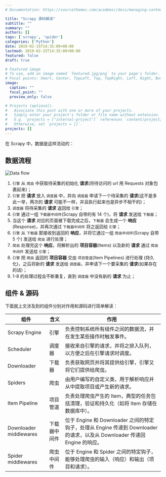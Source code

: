 ```yaml
---
# Documentation: https://sourcethemes.com/academic/docs/managing-content/

title: "Scrapy 源码解读"
subtitle: ""
summary: ""
authors: []
tags: ['scrapy', 'spider']
categories: ['Python']
date: 2019-02-15T14:35:09+08:00
lastmod: 2019-02-15T14:35:09+08:00
featured: false
draft: true

# Featured image
# To use, add an image named `featured.jpg/png` to your page's folder.
# Focal points: Smart, Center, TopLeft, Top, TopRight, Left, Right, BottomLeft, Bottom, BottomRight.
image:
  caption: ""
  focal_point: ""
  preview_only: false

# Projects (optional).
#   Associate this post with one or more of your projects.
#   Simply enter your project's folder or file name without extension.
#   E.g. `projects = ["internal-project"]` references `content/project/deep-learning/index.md`.
#   Otherwise, set `projects = []`.
projects: []
---
```


在 Scrapy 中，数据是这样流动的：

## 数据流程

![Data flow](https://i.loli.net/2021/06/17/uQSltfjKVO3Xo6g.png)

1. ` 引擎 ` 从 ` 爬虫 ` 中获取待采集的初始化 **请求**(将待访问的 url 用 Requests 对象包裹起来)；
2. ` 引擎 ` 把 **请求** 放入 ` 调度器 ` 中，并向 ` 调度器 ` 申请下一个待采集的 **请求**(这不是多此一举，两次的 **请求** 可能不一样，并且执行起来也是异步不相干的)；
3. ` 调度器 ` 将待采集的 **请求** 返回给 ` 引擎 `；
4. ` 引擎 ` 通过一组 ` 下载器中间件 `(Scrapy 自带的有 14 个)，将 **请求** 发送给 ` 下载器 `；
5. 当这个 **请求** 对应的页面被下载完成之后，` 下载器 ` 会生成一个 **响应**(Response)，并再次通过 ` 下载器中间件 ` 将之返回给 ` 引擎 `；
6. ` 引擎 ` 从 ` 下载器 ` 那接收到返回的 **响应**，并将它通过一组 ` 爬虫中间件 `(Scrapy 自带 5 个) 发送给 ` 爬虫 ` 进行处理；
7. ` 爬虫 ` 处理完这个 **响应**，将解析出的 **项目容器**(Items) 以及新的 **请求** 通过 ` 爬虫中间件 ` 发送给 ` 引擎 `；
8. ` 引擎 ` 把 ` 爬虫 ` 返回的 **项目容器** 交由 ` 项目管道 `(Item Pipelines) 进行处理 (持久化)，之后将新的 **请求** 发送给 ` 调度器 `，并申请下一个要采集的 **请求**(如果存在的话)；
9. 1-8 的处理过程会不断重复，直到 ` 调度器 ` 中没有新的 **请求** 为止；

## 组件 & 源码

下面就上文涉及到的组件分别对作用和源码进行简单解读：

| 组件                   | 含义         | 作用                                                                                                                       |
| ---------------------- | ------------ | -------------------------------------------------------------------------------------------------------------------------- |
| Scrapy Engine          | 引擎         | 负责控制系统所有组件之间的数据流，并在发生某些操作时触发事件。                                                             |
| Scheduler              | 调度器       | 接收来自引擎的请求，并将之排入队列，以方便之后在引擎请求时调度。                                                           |
| Downloader             | 下载器       | 负责获取网页并将其提供给引擎，引擎又将它们提供给爬虫。                                                                     |
| Spiders                | 爬虫         | 由用户编写的自定义类，用于解析响应并从中提取项目或产生新的请求。                                                           |
| Item Pipeline          | 项目管道     | 负责处理爬虫产生的 Item，典型的任务包括清理，验证和持久化（如将 Item 存储在数据库中）。                                    |
| Downloader middlewares | 下载器中间件 | 位于 Engine 和 Downloader 之间的特定钩子，处理从 Engine 传递到 Downloader 的请求，以及从 Downloader 传递回 Engine 的响应。 |
| Spider middlewares     | 爬虫中间件   | 位于 Engine 和 Spider 之间的特定钩子，能够处理爬虫的输入（响应）和输出（项目和请求）。                                     |
